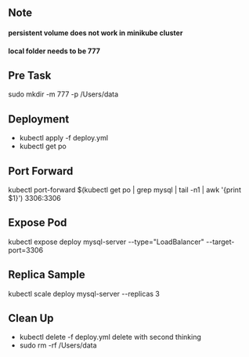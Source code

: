 
## Note
#### persistent volume does not work in minikube cluster ####
#### local folder needs to be 777 ####

## Pre Task
sudo mkdir -m 777 -p /Users/data

## Deployment
* kubectl apply -f deploy.yml
* kubectl get po

## Port Forward
kubectl port-forward $(kubectl get po | grep mysql | tail -n1 | awk '{print $1}') 3306:3306

## Expose Pod
kubectl expose deploy mysql-server --type="LoadBalancer" --target-port=3306

## Replica Sample
kubectl scale deploy mysql-server --replicas 3

## Clean Up
* kubectl delete -f deploy.yml
delete with second thinking
* sudo rm -rf /Users/data


